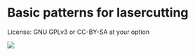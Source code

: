 # Basic patterns for lasercutting

License: GNU GPLv3 or CC-BY-SA at your option

<img src="https://raw.githubusercontent.com/mb-fab/Haifisch-in-Kuben/master/pattern_triangles.svg"/>

